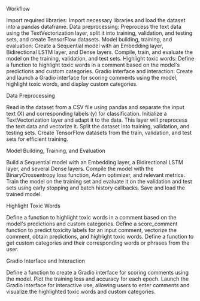 Workflow

Import required libraries: Import necessary libraries and load the dataset into a pandas dataframe.
Data preprocessing: Preprocess the text data using the TextVectorization layer, split it into training, validation, and testing sets, and create TensorFlow datasets.
Model building, training, and evaluation: Create a Sequential model with an Embedding layer, Bidirectional LSTM layer, and Dense layers. Compile, train, and evaluate the model on the training, validation, and test sets.
Highlight toxic words: Define a function to highlight toxic words in a comment based on the model's predictions and custom categories.
Gradio interface and interaction: Create and launch a Gradio interface for scoring comments using the model, highlight toxic words, and display custom categories.

Data Preprocessing

Read in the dataset from a CSV file using pandas and separate the input text (X) and corresponding labels (y) for classification.
Initialize a TextVectorization layer and adapt it to the data. This layer will preprocess the text data and vectorize it.
Split the dataset into training, validation, and testing sets.
Create TensorFlow datasets from the train, validation, and test sets for efficient training.

Model Building, Training, and Evaluation

Build a Sequential model with an Embedding layer, a Bidirectional LSTM layer, and several Dense layers.
Compile the model with the BinaryCrossentropy loss function, Adam optimizer, and relevant metrics.
Train the model on the training set and evaluate it on the validation and test sets using early stopping and batch history callbacks.
Save and load the trained model.

Highlight Toxic Words

Define a function to highlight toxic words in a comment based on the model's predictions and custom categories.
Define a score_comment function to predict toxicity labels for an input comment, vectorize the comment, obtain predictions, and highlight toxic words.
Define a function to get custom categories and their corresponding words or phrases from the user.

Gradio Interface and Interaction

Define a function to create a Gradio interface for scoring comments using the model.
Plot the training loss and accuracy for each epoch.
Launch the Gradio interface for interactive use, allowing users to enter comments and visualize the highlighted toxic words and custom categories.
